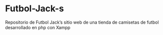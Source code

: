 # Futbol-Jack-s
Repositorio de Futbol Jack’s sitio web de una tienda de camisetas de futbol desarrollado en php con Xampp
